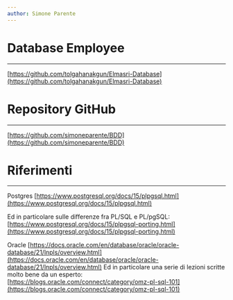 ```yaml
---
author: Simone Parente
---
```

# Database Employee
---
[https://github.com/tolgahanakgun/Elmasri-Database](https://github.com/tolgahanakgun/Elmasri-Database)
# Repository GitHub
---
[https://github.com/simoneparente/BDD](https://github.com/simoneparente/BDD)
# Riferimenti
---
Postgres
[https://www.postgresql.org/docs/15/plpgsql.html](https://www.postgresql.org/docs/15/plpgsql.html)

Ed in particolare sulle differenze fra PL/SQL e PL/pgSQL:
[https://www.postgresql.org/docs/15/plpgsql-porting.html](https://www.postgresql.org/docs/15/plpgsql-porting.html)

Oracle
[https://docs.oracle.com/en/database/oracle/oracle-database/21/lnpls/overview.html](https://docs.oracle.com/en/database/oracle/oracle-database/21/lnpls/overview.html)
Ed in particolare una serie di lezioni scritte molto bene da un esperto:
[https://blogs.oracle.com/connect/category/omz-pl-sql-101](https://blogs.oracle.com/connect/category/omz-pl-sql-101)